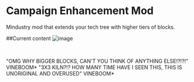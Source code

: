 # Campaign Enhancement Mod
Mindustry mod that extends your tech tree with higher tiers of blocks.

##Current content
![image](https://user-images.githubusercontent.com/85242532/180362128-289b6804-66ec-40fc-99bd-97c54213bf74.png)













‎

"OMG WHY BIGGER BLOCKS, CAN'T YOU THINK OF ANYTHING ELSE!?!?!" VINEBOOM*
"3X3 KILN?!? HOW MANY TIME HAVE I SEEN THIS, THIS IS UNORIGINAL AND OVERUSED" VINEBOOM*
